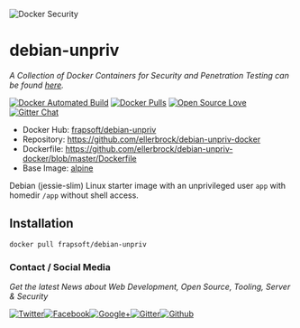 ![Docker Security](https://github.frapsoft.com/top/docker-security.jpg)

# debian-unpriv

_A Collection of Docker Containers for Security and Penetration Testing can be found [here](https://github.com/ellerbrock/docker-security-container)._


[![Docker Automated Build](https://img.shields.io/docker/automated/frapsoft/debian-unpriv.svg)](https://hub.docker.com/r/frapsoft/debian-unpriv/) [![Docker Pulls](https://img.shields.io/docker/pulls/frapsoft/debian-unpriv.svg)](https://hub.docker.com/r/frapsoft/debian-unpriv/) [![Open Source Love](https://badges.frapsoft.com/os/v1/open-source.svg)](https://github.com/ellerbrock/open-source-badges/) [![Gitter Chat](https://badges.gitter.im/frapsoft/frapsoft.svg)](https://gitter.im/frapsoft/frapsoft/)

- Docker Hub: [frapsoft/debian-unpriv](https://hub.docker.com/r/frapsoft/debian-unpriv/)
- Repository: <https://github.com/ellerbrock/debian-unpriv-docker>
- Dockerfile: <https://github.com/ellerbrock/debian-unpriv-docker/blob/master/Dockerfile>
- Base Image: [alpine](https://hub.docker.com/_/alpine/)

Debian (jessie-slim) Linux starter image with an unprivileged user `app` with homedir `/app` without shell access.

## Installation

`docker pull frapsoft/debian-unpriv`


### Contact / Social Media

_Get the latest News about Web Development, Open Source, Tooling, Server & Security_

[![Twitter](https://github.frapsoft.com/social/twitter.png)](https://twitter.com/frapsoft/)[![Facebook](https://github.frapsoft.com/social/facebook.png)](https://www.facebook.com/frapsoft/)[![Google+](https://github.frapsoft.com/social/google-plus.png)](https://plus.google.com/116540931335841862774)[![Gitter](https://github.frapsoft.com/social/gitter.png)](https://gitter.im/frapsoft/frapsoft/)[![Github](https://github.frapsoft.com/social/github.png)](https://github.com/ellerbrock/)
